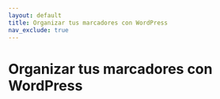 ```yaml
---
layout: default
title: Organizar tus marcadores con WordPress
nav_exclude: true
---
```


# Organizar tus marcadores con WordPress